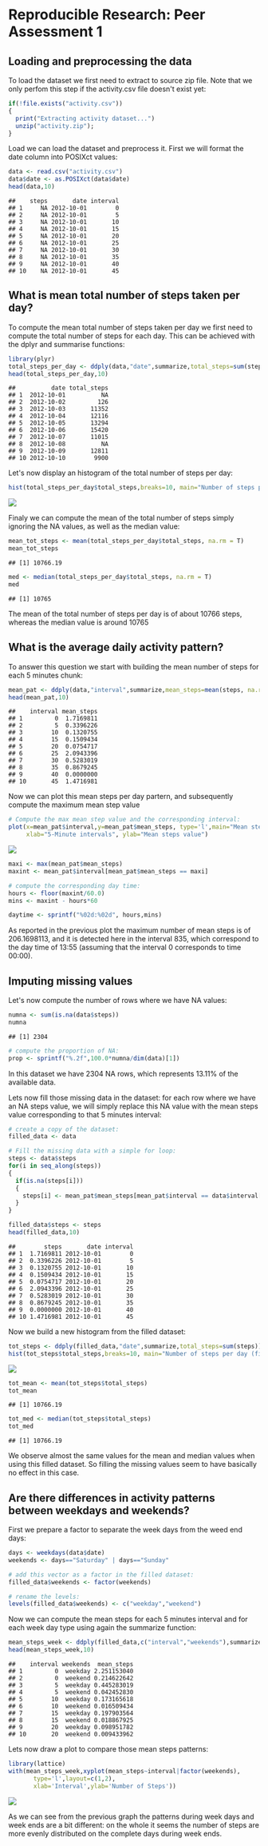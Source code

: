 # Reproducible Research: Peer Assessment 1


## Loading and preprocessing the data

To load the dataset we first need to extract to source zip file. Note that we only perfom this step if the activity.csv file doesn't exist yet:


```r
if(!file.exists("activity.csv"))
{
  print("Extracting activity dataset...")
  unzip("activity.zip");
}
```

Load we can load the dataset and preprocess it. First we will format the date column into POSIXct values:


```r
data <- read.csv("activity.csv")
data$date <- as.POSIXct(data$date)
head(data,10)
```

```
##    steps       date interval
## 1     NA 2012-10-01        0
## 2     NA 2012-10-01        5
## 3     NA 2012-10-01       10
## 4     NA 2012-10-01       15
## 5     NA 2012-10-01       20
## 6     NA 2012-10-01       25
## 7     NA 2012-10-01       30
## 8     NA 2012-10-01       35
## 9     NA 2012-10-01       40
## 10    NA 2012-10-01       45
```

## What is mean total number of steps taken per day?

To compute the mean total number of steps taken per day we first need to compute the total number of steps for each day.
This can be achieved with the dplyr and summarise functions:


```r
library(plyr)
total_steps_per_day <- ddply(data,"date",summarize,total_steps=sum(steps))
head(total_steps_per_day,10)
```

```
##          date total_steps
## 1  2012-10-01          NA
## 2  2012-10-02         126
## 3  2012-10-03       11352
## 4  2012-10-04       12116
## 5  2012-10-05       13294
## 6  2012-10-06       15420
## 7  2012-10-07       11015
## 8  2012-10-08          NA
## 9  2012-10-09       12811
## 10 2012-10-10        9900
```

Let's now display an histogram of the total number of steps per day:


```r
hist(total_steps_per_day$total_steps,breaks=10, main="Number of steps per day")
```

![](PA1_template_files/figure-html/unnamed-chunk-4-1.png)

Finaly we can compute the mean of the total number of steps simply ignoring the NA values, as well as the median value:


```r
mean_tot_steps <- mean(total_steps_per_day$total_steps, na.rm = T)
mean_tot_steps
```

```
## [1] 10766.19
```

```r
med <- median(total_steps_per_day$total_steps, na.rm = T)
med
```

```
## [1] 10765
```

The mean of the total number of steps per day is of about 10766 steps, whereas the median value is around 10765

## What is the average daily activity pattern?

To answer this question we start with building the mean number of steps for each 5 minutes chunk:


```r
mean_pat <- ddply(data,"interval",summarize,mean_steps=mean(steps, na.rm = T))
head(mean_pat,10)
```

```
##    interval mean_steps
## 1         0  1.7169811
## 2         5  0.3396226
## 3        10  0.1320755
## 4        15  0.1509434
## 5        20  0.0754717
## 6        25  2.0943396
## 7        30  0.5283019
## 8        35  0.8679245
## 9        40  0.0000000
## 10       45  1.4716981
```

Now we can plot this mean steps per day partern, and subsequently compute the maximum mean step value


```r
# Compute the max mean step value and the corresponding interval:
plot(x=mean_pat$interval,y=mean_pat$mean_steps, type='l',main="Mean steps pattern",
     xlab="5-Minute intervals", ylab="Mean steps value")
```

![](PA1_template_files/figure-html/unnamed-chunk-7-1.png)

```r
maxi <- max(mean_pat$mean_steps)
maxint <- mean_pat$interval[mean_pat$mean_steps == maxi]

# compute the corresponding day time:
hours <- floor(maxint/60.0)
mins <- maxint - hours*60

daytime <- sprintf("%02d:%02d", hours,mins)
```


As reported in the previous plot the maximum number of mean steps is of 206.1698113, and it is detected here in the interval 835, which correspond to the day time of 13:55 (assuming that the interval 0 corresponds to time 00:00).


## Imputing missing values

Let's now compute the number of rows where we have NA values:


```r
numna <- sum(is.na(data$steps))
numna
```

```
## [1] 2304
```

```r
# compute the proportion of NA:
prop <- sprintf("%.2f",100.0*numna/dim(data)[1])
```

In this dataset we have 2304 NA rows, which represents 13.11% of the available data.


Lets now fill those missing data in the dataset: for each row where we have an NA steps value, we will simply replace this NA value with the mean steps value corresponding to that 5 minutes interval:


```r
# create a copy of the dataset:
filled_data <- data

# Fill the missing data with a simple for loop:
steps <- data$steps
for(i in seq_along(steps))
{
  if(is.na(steps[i]))
  {
    steps[i] <- mean_pat$mean_steps[mean_pat$interval == data$interval[i]]
  }
}

filled_data$steps <- steps
head(filled_data,10)
```

```
##        steps       date interval
## 1  1.7169811 2012-10-01        0
## 2  0.3396226 2012-10-01        5
## 3  0.1320755 2012-10-01       10
## 4  0.1509434 2012-10-01       15
## 5  0.0754717 2012-10-01       20
## 6  2.0943396 2012-10-01       25
## 7  0.5283019 2012-10-01       30
## 8  0.8679245 2012-10-01       35
## 9  0.0000000 2012-10-01       40
## 10 1.4716981 2012-10-01       45
```

Now we build a new histogram from the filled dataset:


```r
tot_steps <- ddply(filled_data,"date",summarize,total_steps=sum(steps))
hist(tot_steps$total_steps,breaks=10, main="Number of steps per day (filled data)")
```

![](PA1_template_files/figure-html/unnamed-chunk-10-1.png)

```r
tot_mean <- mean(tot_steps$total_steps)
tot_mean
```

```
## [1] 10766.19
```

```r
tot_med <- median(tot_steps$total_steps)
tot_med
```

```
## [1] 10766.19
```

We observe almost the same values for the mean and median values when using this filled dataset. So filling the missing values seem to have basically no effect in this case.


## Are there differences in activity patterns between weekdays and weekends?

First we prepare a factor to separate the week days from the weed end days:


```r
days <- weekdays(data$date)
weekends <- days=="Saturday" | days=="Sunday"

# add this vector as a factor in the filled dataset:
filled_data$weekends <- factor(weekends)

# rename the levels:
levels(filled_data$weekends) <- c("weekday","weekend")
```


Now we can compute the mean steps for each 5 minutes interval and for each week day type using again the summarize function:


```r
mean_steps_week <- ddply(filled_data,c("interval","weekends"),summarize,mean_steps=mean(steps))
head(mean_steps_week,10)
```

```
##    interval weekends  mean_steps
## 1         0  weekday 2.251153040
## 2         0  weekend 0.214622642
## 3         5  weekday 0.445283019
## 4         5  weekend 0.042452830
## 5        10  weekday 0.173165618
## 6        10  weekend 0.016509434
## 7        15  weekday 0.197903564
## 8        15  weekend 0.018867925
## 9        20  weekday 0.098951782
## 10       20  weekend 0.009433962
```

Lets now draw a plot to compare those mean steps patterns:


```r
library(lattice)
with(mean_steps_week,xyplot(mean_steps~interval|factor(weekends),
       type='l',layout=c(1,2),
       xlab='Interval',ylab='Number of Steps'))
```

![](PA1_template_files/figure-html/unnamed-chunk-13-1.png)

As we can see from the previous graph the patterns during week days and week ends are a bit different: on the whole it seems the number of steps are more evenly distributed on the complete days during week ends.

